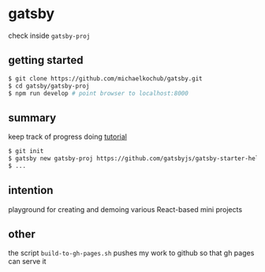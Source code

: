 # gatsby

check inside `gatsby-proj`

## getting started

```bash
$ git clone https://github.com/michaelkochub/gatsby.git
$ cd gatsby/gatsby-proj
$ npm run develop # point browser to localhost:8000
```

## summary

keep track of progress doing [tutorial](https://www.gatsbyjs.org/tutorial/part-one/)

```bash
$ git init
$ gatsby new gatsby-proj https://github.com/gatsbyjs/gatsby-starter-hello-world
$ ...
```

## intention

playground for creating and demoing various React-based mini projects

## other

the script `build-to-gh-pages.sh` pushes my work to github so that gh pages can serve it

